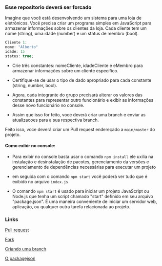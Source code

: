  ### Esse repositorio deverá ser forcado


Imagine que você está desenvolvendo um sistema para uma loja de eletrônicos.
Você precisa criar um programa simples em JavaScript para armazenar informações
sobre os clientes da loja. Cada cliente tem um nome (string), uma idade (number) 
e um status de membro (bool).



 ~~~javascript
Cliente 1: 
nome: "Alberto"
idade: 15
status: true;
~~~




- Crie três constantes: nomeCliente, idadeCliente e eMembro para armazenar informações sobre um cliente específico.
- Certifique-se de usar o tipo de dado apropriado para cada constante (string, number, bool).

- Agora, cada integrante do grupo precisará alterar os valores das constantes para representar outro funcionário
e exibir as informações desse novo funcionário no console.

- Assim que isso for feito, voce deverá criar uma branch e enviar as atualizacoes para a sua respectiva branch. 

Feito isso, voce deverá criar um Pull request endereçado a `main/master` do projeto.

#### Como exibir no console:

- Para exibir no console basta usar o comando `npm install`
ele uxilia na instalação e desinstalação de pacotes, gerenciamento da versões e gerenciamento de dependências necessárias para executar um projeto

- em seguida com o comando `npm start` você poderá ver tudo que é exibido no arquivo `index.js`

- O comando `npm start` é usado para iniciar um projeto JavaScript ou Node.js que tenha um script chamado "start" definido em seu arquivo "package.json". É uma maneira conveniente de iniciar um servidor web, aplicação, ou qualquer outra tarefa relacionada ao projeto.



### Links
[Pull request](https://coodesh.com/blog/dicionario/o-que-e-pull-request-pr/)

[Fork](https://link-url-here.org)

[Criando uma branch](https://githowto.com/pt-BR/creating_a_branch)

[O packagejson](https://githowto.com/pt-BR/creating_a_branch](https://dev.to/stanley/a-anatomia-do-package-json-1k4k#:~:text=O%20package.,depend%C3%AAncias%20s%C3%A3o%20gerenciadas%20pelo%20NPM.)https://dev.to/stanley/a-anatomia-do-package-json-1k4k#:~:text=O%20package.,depend%C3%AAncias%20s%C3%A3o%20gerenciadas%20pelo%20NPM.)




